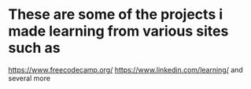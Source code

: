# These are some of the projects i made learning from various sites such as
https://www.freecodecamp.org/ 
https://www.linkedin.com/learning/
and several more
